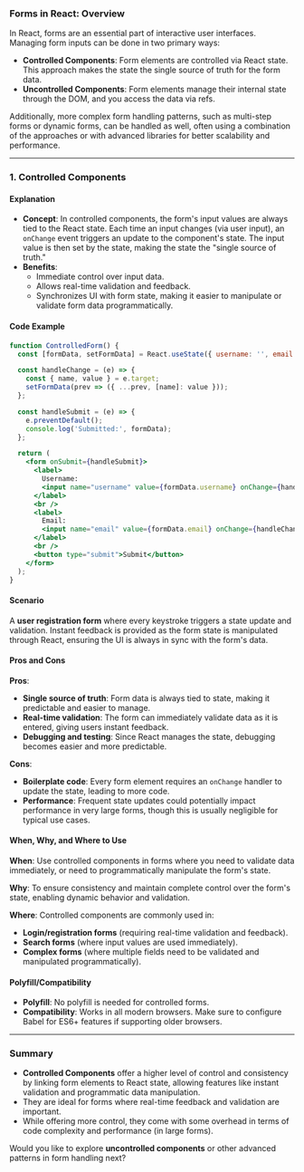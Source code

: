 ### Forms in React: Overview

In React, forms are an essential part of interactive user interfaces. Managing form inputs can be done in two primary ways:

- **Controlled Components**: Form elements are controlled via React state. This approach makes the state the single source of truth for the form data.
- **Uncontrolled Components**: Form elements manage their internal state through the DOM, and you access the data via refs.

Additionally, more complex form handling patterns, such as multi-step forms or dynamic forms, can be handled as well, often using a combination of the approaches or with advanced libraries for better scalability and performance.

---

### 1. Controlled Components

#### Explanation

- **Concept**: In controlled components, the form's input values are always tied to the React state. Each time an input changes (via user input), an `onChange` event triggers an update to the component's state. The input value is then set by the state, making the state the "single source of truth."
- **Benefits**:
  - Immediate control over input data.
  - Allows real-time validation and feedback.
  - Synchronizes UI with form state, making it easier to manipulate or validate form data programmatically.

#### Code Example

```jsx
function ControlledForm() {
  const [formData, setFormData] = React.useState({ username: '', email: '' });

  const handleChange = (e) => {
    const { name, value } = e.target;
    setFormData(prev => ({ ...prev, [name]: value }));
  };

  const handleSubmit = (e) => {
    e.preventDefault();
    console.log('Submitted:', formData);
  };

  return (
    <form onSubmit={handleSubmit}>
      <label>
        Username:
        <input name="username" value={formData.username} onChange={handleChange} />
      </label>
      <br />
      <label>
        Email:
        <input name="email" value={formData.email} onChange={handleChange} />
      </label>
      <br />
      <button type="submit">Submit</button>
    </form>
  );
}
```

#### Scenario

A **user registration form** where every keystroke triggers a state update and validation. Instant feedback is provided as the form state is manipulated through React, ensuring the UI is always in sync with the form's data.

#### Pros and Cons

**Pros**:
- **Single source of truth**: Form data is always tied to state, making it predictable and easier to manage.
- **Real-time validation**: The form can immediately validate data as it is entered, giving users instant feedback.
- **Debugging and testing**: Since React manages the state, debugging becomes easier and more predictable.

**Cons**:
- **Boilerplate code**: Every form element requires an `onChange` handler to update the state, leading to more code.
- **Performance**: Frequent state updates could potentially impact performance in very large forms, though this is usually negligible for typical use cases.

#### When, Why, and Where to Use

**When**: Use controlled components in forms where you need to validate data immediately, or need to programmatically manipulate the form's state.

**Why**: To ensure consistency and maintain complete control over the form's state, enabling dynamic behavior and validation.

**Where**: Controlled components are commonly used in:
- **Login/registration forms** (requiring real-time validation and feedback).
- **Search forms** (where input values are used immediately).
- **Complex forms** (where multiple fields need to be validated and manipulated programmatically).

#### Polyfill/Compatibility

- **Polyfill**: No polyfill is needed for controlled forms.
- **Compatibility**: Works in all modern browsers. Make sure to configure Babel for ES6+ features if supporting older browsers.

---

### Summary

- **Controlled Components** offer a higher level of control and consistency by linking form elements to React state, allowing features like instant validation and programmatic data manipulation.
- They are ideal for forms where real-time feedback and validation are important.
- While offering more control, they come with some overhead in terms of code complexity and performance (in large forms).

Would you like to explore **uncontrolled components** or other advanced patterns in form handling next?